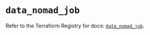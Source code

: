 # `data_nomad_job`

Refer to the Terraform Registry for docs: [`data_nomad_job`](https://registry.terraform.io/providers/hashicorp/nomad/2.1.1/docs/data-sources/job).
